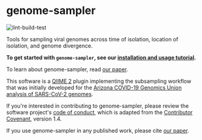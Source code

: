 # genome-sampler

![lint-build-test](https://github.com/caporaso-lab/genome-sampler/workflows/lint-build-test/badge.svg)

Tools for sampling viral genomes across time of isolation, location of isolation, and genome divergence.

**To get started with `genome-sampler`, see our [installation and usage tutorial](https://caporasolab.us/genome-sampler).**

To learn about genome-sampler, read [our paper](https://f1000research.com/articles/9-657).

This software is a [QIIME 2](https://qiime2.org) plugin implementing the subsampling workflow that was initially developed for the [Arizona COVID-19 Genomics Union analysis of SARS-CoV-2 genomes](https://www.medrxiv.org/content/10.1101/2020.05.08.20095935v1).

If you're interested in contributing to genome-sampler, please review the software project's [code of conduct](https://github.com/caporaso-lab/code-of-conduct/blob/master/code-of-conduct.md), which is adapted from the [Contributor Covenant](https://www.contributor-covenant.org), version 1.4.

If you use genome-sampler in any published work, please cite [our paper](https://f1000research.com/articles/9-657).
